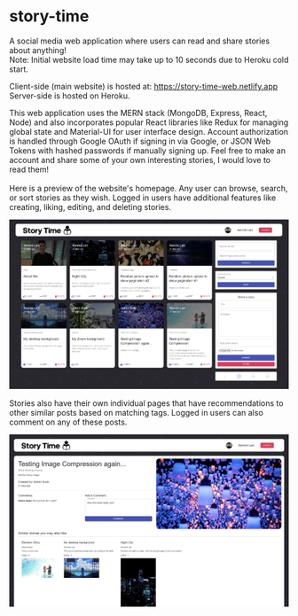 # story-time

A social media web application where users can read and share stories about anything!\
Note: Initial website load time may take up to 10 seconds due to Heroku cold start.

Client-side (main website) is hosted at: https://story-time-web.netlify.app
\
Server-side is hosted on Heroku.

This web application uses the MERN stack (MongoDB, Express, React, Node) and also incorporates popular React libraries like Redux for managing global state and Material-UI for user interface design. Account authorization is handled through Google OAuth if signing in via Google, or JSON Web Tokens with hashed passwords if manually signing up. Feel free to make an account and share some of your own interesting stories, I would love to read them!\
\
Here is a preview of the website's homepage. Any user can browse, search, or sort stories as they wish. Logged in users have additional features like creating, liking, editing, and deleting stories.

![image.info](client/src/assets/storytime-github-1.png)

Stories also have their own individual pages that have recommendations to other similar posts based on matching tags. Logged in users can also comment on any of these posts.

![image.info](client/src/assets/storytime-github-2.png)


